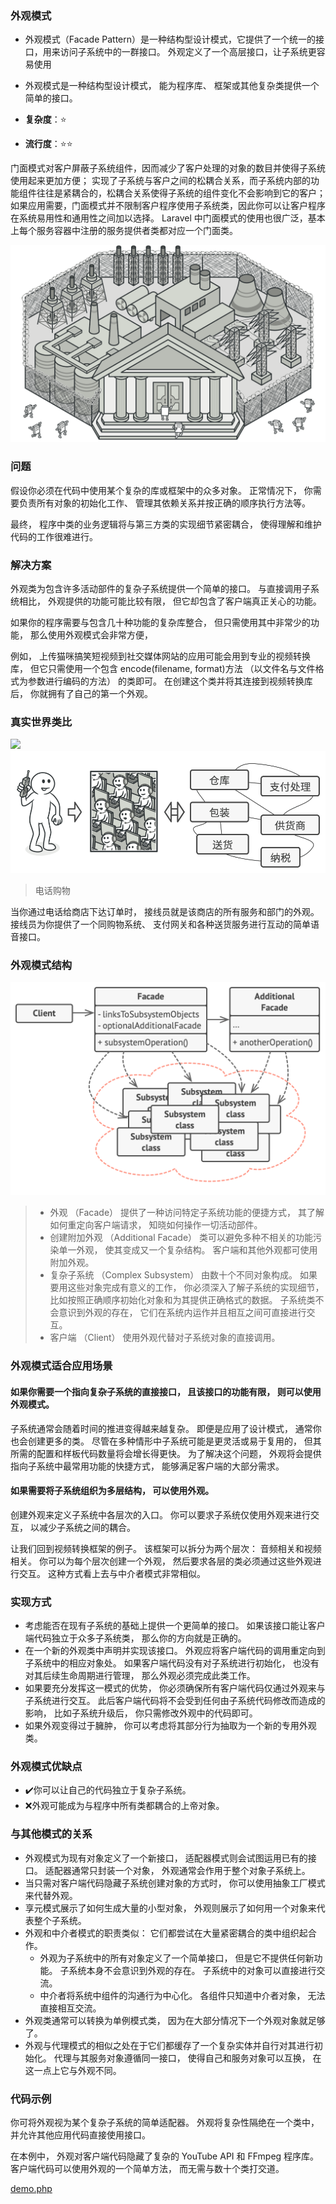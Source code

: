 ### 外观模式

- 外观模式（Facade Pattern）是一种结构型设计模式，它提供了一个统一的接口，用来访问子系统中的一群接口。
外观定义了一个高层接口，让子系统更容易使用

- 外观模式是一种结构型设计模式， 能为程序库、 框架或其他复杂类提供一个简单的接口。

- **复杂度**：⭐
- **流行度**：⭐⭐

门面模式对客户屏蔽子系统组件，因而减少了客户处理的对象的数目并使得子系统使用起来更加方便；
实现了子系统与客户之间的松耦合关系，而子系统内部的功能组件往往是紧耦合的，松耦合关系使得子系统的组件变化不会影响到它的客户；
如果应用需要，门面模式并不限制客户程序使用子系统类，因此你可以让客户程序在系统易用性和通用性之间加以选择。 
Laravel 中门面模式的使用也很广泛，基本上每个服务容器中注册的服务提供者类都对应一个门面类。

![](images/facade-2x.png)

### 问题
假设你必须在代码中使用某个复杂的库或框架中的众多对象。 正常情况下， 你需要负责所有对象的初始化工作、 管理其依赖关系并按正确的顺序执行方法等。

最终， 程序中类的业务逻辑将与第三方类的实现细节紧密耦合， 使得理解和维护代码的工作很难进行。

### 解决方案
外观类为包含许多活动部件的复杂子系统提供一个简单的接口。 与直接调用子系统相比， 外观提供的功能可能比较有限， 但它却包含了客户端真正关心的功能。

如果你的程序需要与包含几十种功能的复杂库整合， 但只需使用其中非常少的功能， 那么使用外观模式会非常方便，

例如， 上传猫咪搞笑短视频到社交媒体网站的应用可能会用到专业的视频转换库， 但它只需使用一个包含 encode­(filename, format)方法 （以文件名与文件格式为参数进行编码的方法） 的类即可。 
在创建这个类并将其连接到视频转换库后， 你就拥有了自己的第一个外观。

### 真实世界类比
![](./images/)
![](images/live-example-zh-2x.png)
>电话购物

当你通过电话给商店下达订单时， 接线员就是该商店的所有服务和部门的外观。 接线员为你提供了一个同购物系统、 支付网关和各种送货服务进行互动的简单语音接口。

### 外观模式结构
![](images/structure-2x.png)
> - 外观 （Facade） 提供了一种访问特定子系统功能的便捷方式， 其了解如何重定向客户端请求， 知晓如何操作一切活动部件。
> - 创建附加外观 （Additional Facade） 类可以避免多种不相关的功能污染单一外观， 使其变成又一个复杂结构。 客户端和其他外观都可使用附加外观。
> - 复杂子系统 （Complex Subsystem） 由数十个不同对象构成。 如果要用这些对象完成有意义的工作， 你必须深入了解子系统的实现细节， 比如按照正确顺序初始化对象和为其提供正确格式的数据。 子系统类不会意识到外观的存在， 它们在系统内运作并且相互之间可直接进行交互。
> - 客户端 （Client） 使用外观代替对子系统对象的直接调用。

### 外观模式适合应用场景

#### 如果你需要一个指向复杂子系统的直接接口， 且该接口的功能有限， 则可以使用外观模式。
子系统通常会随着时间的推进变得越来越复杂。 即便是应用了设计模式， 通常你也会创建更多的类。 尽管在多种情形中子系统可能是更灵活或易于复用的， 但其所需的配置和样板代码数量将会增长得更快。 
为了解决这个问题， 外观将会提供指向子系统中最常用功能的快捷方式， 能够满足客户端的大部分需求。

#### 如果需要将子系统组织为多层结构， 可以使用外观。
创建外观来定义子系统中各层次的入口。 你可以要求子系统仅使用外观来进行交互， 以减少子系统之间的耦合。

让我们回到视频转换框架的例子。 该框架可以拆分为两个层次： 音频相关和视频相关。 你可以为每个层次创建一个外观， 然后要求各层的类必须通过这些外观进行交互。 这种方式看上去与中介者模式非常相似。

### 实现方式
- 考虑能否在现有子系统的基础上提供一个更简单的接口。 如果该接口能让客户端代码独立于众多子系统类， 那么你的方向就是正确的。
- 在一个新的外观类中声明并实现该接口。 外观应将客户端代码的调用重定向到子系统中的相应对象处。 如果客户端代码没有对子系统进行初始化， 也没有对其后续生命周期进行管理， 那么外观必须完成此类工作。
- 如果要充分发挥这一模式的优势， 你必须确保所有客户端代码仅通过外观来与子系统进行交互。 此后客户端代码将不会受到任何由子系统代码修改而造成的影响， 比如子系统升级后， 你只需修改外观中的代码即可。
- 如果外观变得过于臃肿， 你可以考虑将其部分行为抽取为一个新的专用外观类。

### 外观模式优缺点
- ✔️你可以让自己的代码独立于复杂子系统。
- ❌外观可能成为与程序中所有类都耦合的上帝对象。

### 与其他模式的关系
* 外观模式为现有对象定义了一个新接口， 适配器模式则会试图运用已有的接口。 适配器通常只封装一个对象， 外观通常会作用于整个对象子系统上。
* 当只需对客户端代码隐藏子系统创建对象的方式时， 你可以使用抽象工厂模式来代替外观。
* 享元模式展示了如何生成大量的小型对象， 外观则展示了如何用一个对象来代表整个子系统。
* 外观和中介者模式的职责类似： 它们都尝试在大量紧密耦合的类中组织起合作。
  * 外观为子系统中的所有对象定义了一个简单接口， 但是它不提供任何新功能。 子系统本身不会意识到外观的存在。 子系统中的对象可以直接进行交流。
  * 中介者将系统中组件的沟通行为中心化。 各组件只知道中介者对象， 无法直接相互交流。
* 外观类通常可以转换为单例模式类， 因为在大部分情况下一个外观对象就足够了。
* 外观与代理模式的相似之处在于它们都缓存了一个复杂实体并自行对其进行初始化。 代理与其服务对象遵循同一接口， 使得自己和服务对象可以互换， 在这一点上它与外观不同。

### 代码示例

你可将外观视为某个复杂子系统的简单适配器。 外观将复杂性隔绝在一个类中， 并允许其他应用代码直接使用接口。

在本例中， 外观对客户端代码隐藏了复杂的 YouTube API 和 FFmpeg 程序库。 客户端代码可以使用外观的一个简单方法， 而无需与数十个类打交道。

[demo.php](demo.php)